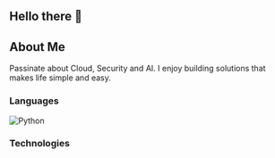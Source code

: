 ## Hello there 👋

## About Me
Passinate about Cloud, Security and AI. I enjoy building solutions that makes life simple and easy.


### Languages
![Python](https://img.shields.io/badge/-Python-000?&logo=Python)

### Technologies